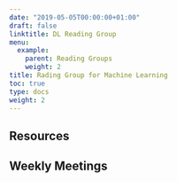 ```yaml
---
date: "2019-05-05T00:00:00+01:00"
draft: false
linktitle: DL Reading Group
menu:
  example:
    parent: Reading Groups
    weight: 2
title: Rading Group for Machine Learning
toc: true
type: docs
weight: 2
---
```


## Resources

## Weekly Meetings